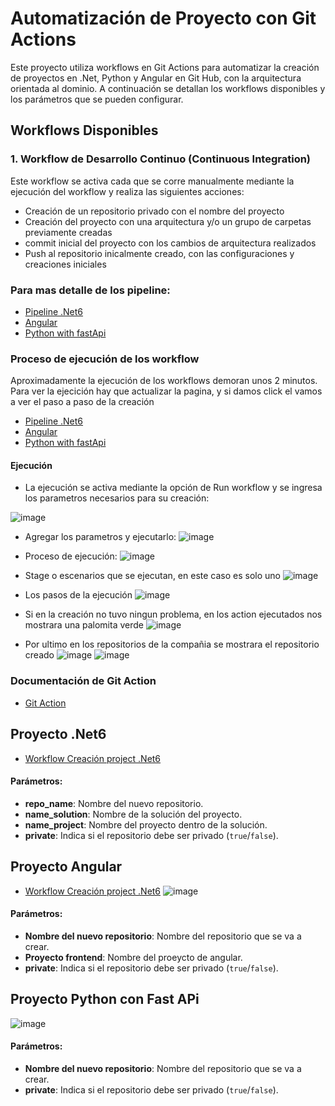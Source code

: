 # Automatización de Proyecto con Git Actions

Este proyecto utiliza workflows en Git Actions para automatizar la creación de proyectos en .Net, Python y Angular en Git Hub, con la arquitectura orientada al dominio. A continuación se detallan los workflows disponibles y los parámetros que se pueden configurar.

## Workflows Disponibles

### 1. Workflow de Desarrollo Continuo (Continuous Integration)

Este workflow se activa cada que se corre manualmente mediante la ejecución del workflow y realiza las siguientes acciones:

- Creación de un repositorio privado con el nombre del proyecto
- Creación del proyecto con una arquitectura y/o un grupo de carpetas previamente creadas 
- commit inicial del proyecto con los cambios de arquitectura realizados
- Push al repositorio inicalmente creado, con las configuraciones y creaciones iniciales

### Para mas detalle de los pipeline:

- [Pipeline .Net6 ](https://github.com/castor-prueba/automatization-repository/blob/main/.github/workflows/net6.yml)
- [Angular](https://github.com/castor-prueba/automatization-repository/blob/main/.github/workflows/angular.yml)
- [Python with fastApi ](https://github.com/castor-prueba/automatization-repository/blob/main/.github/workflows/python-architecture-domain.yml)


### Proceso de ejecución de los workflow
Aproximadamente la ejecución de los workflows demoran unos 2 minutos. Para ver la ejecición hay que actualizar la pagina, y si damos click el vamos a ver el paso a paso de la creación

- [Pipeline .Net6 ](https://github.com/castor-prueba/automatization-repository/actions/workflows/net6.yml)
- [Angular](https://github.com/castor-prueba/automatization-repository/actions/workflows/angular.yml)
- [Python with fastApi ](https://github.com/castor-prueba/automatization-repository/actions/workflows/python-architecture-domain.yml)

 #### Ejecución

- La ejecución se activa mediante la opción de Run workflow y se ingresa los parametros necesarios para su creación:

![image](https://github.com/castor-prueba/automatization-repository/assets/163158964/e637139b-cc6e-48ab-ae33-f5cc78605240)

- Agregar los parametros y ejecutarlo:
![image](https://github.com/castor-prueba/automatization-repository/assets/163158964/29508967-36a1-4ab3-86cc-be9f0cc1aa43)

- Proceso de ejecución:
![image](https://github.com/castor-prueba/automatization-repository/assets/163158964/5afea1a9-b061-48bd-a710-98615173b032)

- Stage o escenarios que se ejecutan, en este caso es solo uno
![image](https://github.com/castor-prueba/automatization-repository/assets/163158964/88d2a736-924a-4293-8062-ec95e4f3e1a3)

 - Los pasos de la ejecución
![image](https://github.com/castor-prueba/automatization-repository/assets/163158964/6607e17d-70f8-41de-9bca-a307aac62efa)

- Si en la creación no tuvo ningun problema, en los action ejecutados nos mostrara una palomita verde
![image](https://github.com/castor-prueba/automatization-repository/assets/163158964/f3a003af-0a32-4c0b-aab6-44da322511f7)

- Por ultimo en los repositorios de la compañia se mostrara el repositorio creado 
![image](https://github.com/castor-prueba/automatization-repository/assets/163158964/1b665044-be53-44db-95cc-97824d278839)
![image](https://github.com/castor-prueba/automatization-repository/assets/163158964/f351b99c-17bc-4b71-89d7-248914b339a4)




### Documentación de Git Action
- [Git Action](https://docs.github.com/es/actions)


## Proyecto .Net6
- [Workflow Creación project .Net6](https://github.com/castor-prueba/automatization-repository/actions/workflows/net6.yml)
 
#### Parámetros:
- **repo_name**: Nombre del nuevo repositorio.
- **name_solution**: Nombre de la solución del proyecto.
- **name_project**: Nombre del proyecto dentro de la solución.
- **private**: Indica si el repositorio debe ser privado (`true`/`false`).

## Proyecto Angular
- [Workflow Creación project .Net6](https://github.com/castor-prueba/automatization-repository/actions/workflows/net6.yml)
![image](https://github.com/castor-prueba/automatization-repository/assets/163158964/744ba534-a8c5-47a4-b5da-514a9edbd1a7)
#### Parámetros:
- **Nombre del nuevo repositorio**: Nombre del repositorio que se va a crear.
- **Proyecto frontend**: Nombre del proeycto de angular.
- **private**: Indica si el repositorio debe ser privado (`true`/`false`).

## Proyecto Python con Fast APi
![image](https://github.com/castor-prueba/automatization-repository/assets/163158964/03546947-b398-461f-9afe-c2c3288a72c6)
#### Parámetros:
- **Nombre del nuevo repositorio**: Nombre del repositorio que se va a crear.
- **private**: Indica si el repositorio debe ser privado (`true`/`false`).

